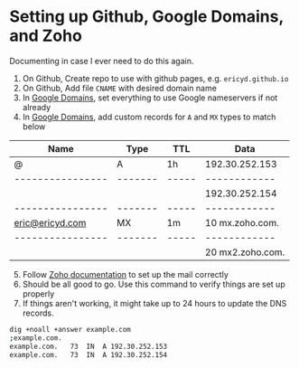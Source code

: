 # Setting up Github, Google Domains, and Zoho

Documenting in case I ever need to do this again.

1. On Github, Create repo to use with github pages, e.g. `ericyd.github.io`
2. On Github, Add file `CNAME` with desired domain name
3. In [Google Domains](https://domains.google.com), set everything to use Google nameservers if not already
4. In [Google Domains](https://domains.google.com), add custom records for `A` and `MX` types to match below

Name            | Type  | TTL | Data
----------------|-------|-----|------------
@               |A      | 1h  | 192.30.252.153
----------------|-------|-----|------------
                |       |     | 192.30.252.154
----------------|-------|-----|------------
eric@ericyd.com |MX     | 1m  | 10 mx.zoho.com.
----------------|-------|-----|------------
                |       |     | 20 mx2.zoho.com.

5. Follow [Zoho documentation](https://www.zoho.com/mail/help/email-hosting-with-zoho.html) to set up the mail correctly
6. Should be all good to go. Use this command to verify things are set up properly
7. If things aren't working, it might take up to 24 hours to update the DNS records.

```bash
dig +noall +answer example.com
;example.com.
example.com.   73  IN  A 192.30.252.153
example.com.   73  IN  A 192.30.252.154
```
